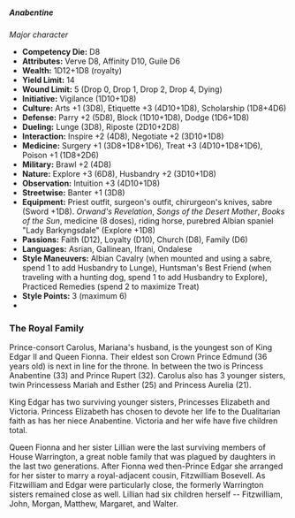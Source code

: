 ##### Anabentine
*Major character*

- **Competency Die:** D8
- **Attributes:** Verve D8, Affinity D10, Guile D6
- **Wealth:** 1D12+1D8 (royalty)
- **Yield Limit:** 14
- **Wound Limit:** 5 (Drop 0, Drop 1, Drop 2, Drop 4, Dying)
- **Initiative:** Vigilance (1D10+1D8)
- **Culture:** Arts +1 (3D8), Etiquette +3 (4D10+1D8), Scholarship (1D8+4D6)
- **Defense:** Parry +2 (5D8), Block (1D10+1D8), Dodge (1D6+1D8)
- **Dueling:** Lunge (3D8), Riposte (2D10+2D8)
- **Interaction:** Inspire +2 (4D8), Negotiate +2 (3D10+1D8)
- **Medicine:** Surgery +1 (3D8+1D8+1D6), Treat +3 (4D10+1D8+1D6), Poison +1 (1D8+2D6)
- **Military:** Brawl +2 (4D8)
- **Nature:** Explore +3 (6D8), Husbandry +2 (3D10+1D8)
- **Observation:** Intuition +3 (4D10+1D8)
- **Streetwise:** Banter +1 (3D8)
- **Equipment:** Priest outfit, surgeon's outfit, chirurgeon's knives, sabre (Sword +1D8). *Orwand's Revelation*, *Songs of the Desert Mother*, *Books of the Sun*, medicine (8 doses), riding horse, purebred Albian spaniel "Lady Barkyngsdale" (Explore +1D8)
- **Passions:** Faith (D12), Loyalty (D10), Church (D8), Family (D6)
- **Languages:** Asrian, Gallinean, Ifrani, Ondalese
- **Style Maneuvers:** Albian Cavalry (when mounted and using a sabre, spend 1 to add Husbandry to Lunge), Huntsman's Best Friend (when traveling with a hunting dog, spend 1 to add Husbandry to Explore), Practiced Remedies (spend 2 to maximize Treat)
- **Style Points:** 3 (maximum 6)
- 
### The Royal Family

Prince-consort Carolus, Mariana's husband, is the youngest son of King
Edgar II and Queen Fionna. Their eldest son Crown Prince Edmund (36
years old) is next in line for the throne. In between the two is
Princess Anabentine (33) and Prince Rupert (32). Carolus also has 3
younger sisters, twin Princessess Mariah and Esther (25) and Princess
Aurelia (21). 

King Edgar has two surviving younger sisters, Princesses Elizabeth and
Victoria. Princess Elizabeth has chosen to devote her life to the
Dualitarian faith as has her niece Anabentine. Victoria and her wife
have five children total.

Queen Fionna and her sister Lillian were the last surviving members of
House Warrington, a great noble family that was plagued by daughters in
the last two generations. After Fionna wed then-Prince Edgar she
arranged for her sister to marry a royal-adjacent cousin, Fitzwilliam
Bosevell. As Fitzwilliam and Edgar were particularly close, the formerly
Warrington sisters remained close as well. Lillian had six children
herself -- Fitzwilliam, John, Morgan, Matthew, Margaret, and Walter.


